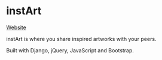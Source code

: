 # instArt
[Website](https://instartdjango.herokuapp.com/)

instArt is where you share inspired artworks with your peers. 

Built with Django, jQuery, JavaScript and Bootstrap.
